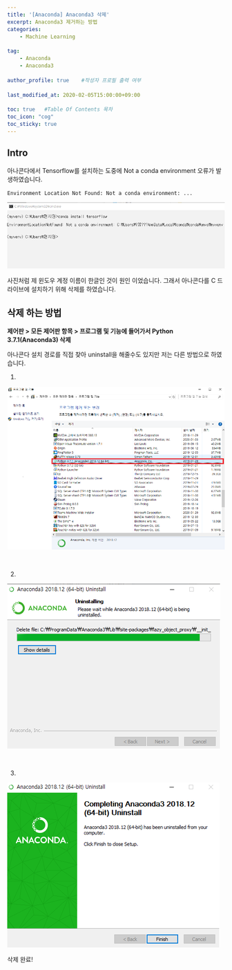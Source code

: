 ```yaml
---
title: '[Anaconda] Anaconda3 삭제' 
excerpt: Anaconda3 제거하는 방법
categories:
    - Machine Learning

tag:
    - Anaconda
    - Anaconda3

author_profile: true    #작성자 프로필 출력 여부

last_modified_at: 2020-02-05T15:00:00+09:00

toc: true   #Table Of Contents 목차 
toc_icon: "cog"
toc_sticky: true
---
```


## Intro
아나콘다에서 Tensorflow를 설치하는 도중에 Not a conda environment 오류가 발생하였습니다.

```
Environment Location Not Found: Not a conda environment: ...
```

![2.5-1](/assets/img/anaconda/2.5-1.png)

사진처럼 제 윈도우 계정 이름이 한글인 것이 원인 이었습니다. 그래서 아나콘다를 C 드라이브에 설치하기 위해 삭제를 하였습니다.

## 삭제 하는 방법
__제어판 > 모든 제어판 항목 > 프로그램 및 기능에 들어가서 Python 3.7.1(Anaconda3) 삭제__

아나콘다 설치 경로를 직접 찾아 uninstall을 해줄수도 있지만 저는 다른 방법으로 하였습니다.

1. 
![2.5-2](/assets/img/anaconda/2.5-2.png)

<br>

2. 
![2.5-3](/assets/img/anaconda/2.5-3.png)

<br>

3. 
![2.5-4](/assets/img/anaconda/2.5-4.png)

삭제 완료!
